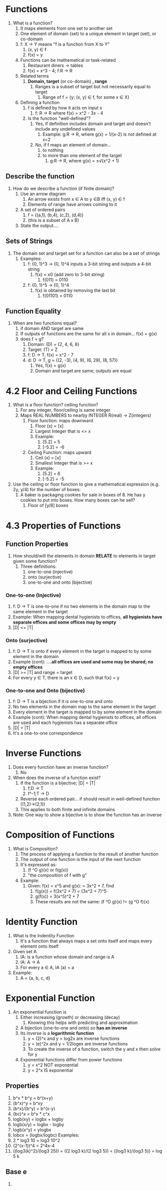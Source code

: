# Functions
1. What is a function?
	1. It maps elements from one set to another set
	2. One element of domain (set) to a unique element in target (set), or co-domain
	3. f: X -> Y means "f is a function from X to Y"
		1. (x, y) ∈ f
		2. f(x) = y
	4. Functions can be mathematical or task-related 
		1. Restaurant diners -> tables
		2. f(x) = x^3 - 4; f:R -> R
	5. Related terms
		1. **Domain, target** (or co-domain) **, range**
			1. Ranges is a subset of target but not necessarily equal to target
				1. Range of f = {y: (x, y) ∈ f, for some x ∈ X}
	6. Defining a function
		1. f is defined by how it acts on input x
			1. f: R -> R where f(x) = x^2 - 3x - 4
		2. Is the function "well-defined"?
			1. Yes, if definition includes domain and target and doesn't include any undefined values
				1. Example: g:R -> R, where g(x) = 1/(x-2) is not defined at x=2
			2. No, if f maps an element of domain...
				1. to nothing
				2. to more than one element of the target
					1. g:R -> R, where g(x) = ±√(x^2 + 1)
## Describe the function
1. How do we describe a function (if finite domain)?
	1. Use an arrow diagram
		1. An arrow exists from x ∈ A to y ∈B iff (x, y) ∈ f
		2. Elements of range have arrows coming to it
	2. A set of ordered pairs
		1. f = {(a,1), (b,4), (c,2), (d,4)}
		2. (this is a subset of A x B)
	3. State the output....
## Sets of Strings
1. The domain set and target set for a function can also be a set of strings
	1. Examples:
		1. f: {0, 1}^3 -> {0, 1}^4 inputs a 3-bit string and outputs a 4-bit string
			1. f(x) = x0 (add zero to 3-bit string)
				1. f(011) = 0110
		2. f: {0, 1}^5 -> {0, 1}^4
			1. f(x) is obtained by removing the last bit
				1. f(01101) = 0110
## Function Equality
1. When are two functions equal?
	1. if domain AND target are same
	2. If outputs of functions are the same for all x in domain... f(x) = g(x)
	3. does f = g?
		1. Domain: (D) = {2, 4, 6, 8}
		2. Target: (T) = Z
		3. f: D -> T, f(x) = x^2 - 7
		4. d: D -> T, g = {(2, -3), (4, 9), (6, 29), (8, 57)}
			1. Yes, f(x) = g(x)
			2. Domain and target are same; outputs are equal
# 4.2 Floor and Ceiling Functions
1. What is a floor function? ceiling function?
	1. For any integer, floor/ceiling is same integer
	2. Maps REAL NUMBERS to nearby INTEGER R(real) -> Z(integers)
		1. Floor function: maps downward
			1. Floor (x) = [x]
			2. Largest Integer that is <= x
			3. Example: 
				1. [5.2] = 5    
				2. [-5.2] = -6
		2. Ceiling Function: maps upward
			1. Ceil (x) = [x]
			2. Smallest Integer that is >= x
			3. Example:
				1. [5.2] = 6
				2. [-5.2] = -5
2. Use the ceiling or floor function to give a mathematical expression (e.g. 2y, y/4) for the number of boxes:
	1. A baker is packaging cookies for sale in boxes of 8. He has y cookies to put into boxes. How many boxes can he sell?
		1. Floor of [y/8] boxes
# 4.3 Properties of Functions
## Function Properties
1. How should/will the elements in domain **RELATE** to elements in target given some function?
	1. Three definitions:
		1. one-to-one (injective)
		2. onto (surjective)
		3. one-to-one and onto (bijective)
### One-to-one (Injective)
1. f: D -> T is one-to-one if no two elements in the domain map to the same element in the target
2. Example: When mapping dental hygienists to offices, **all hygienists have separate offices and some offices may by empty**
3. |D| <= |T|
### Onto (surjective)
1. f: D -> T is onto if every element in the target is mapped to by some element in the domain
2. Example (cont): ....**all offices are used and some may be shared; no empty offices**
3. |D| >= |T| and range = target
4. For every y ∈ T, there is an x ∈ D, such that f(x) = y
### One-to-one and Onto (bijective)
1. f: D -> T is a bijection if it is one-to-one and onto
2. No two elements in the domain map to the same element in the target
3. Every element in the target is mapped to by some element in the domain
4. Example (cont): When mapping dental hygienists to offices, all offices are used and each hygienists has a separate office
5. |D| = |T|
6. It's a one-to-one correspondence
# Inverse Functions
1. Does every function have an inverse function?
	1. No
2. When does the inverse of a function exist?
	1. If the function is a bijective; |D| = |T|
		1. f;D -> T
		2. f^-1;T -> D
	2. Reverse each ordered pair... if should result in well-defined function ((1,2)->(2,1))
	3. This applies to both finite and infinite domains
3. Note: One way to show a bijective is to show the function has an inverse
# Composition of Functions
1. What is Composition?
	1. The process of applying a function to the result of another function
	2. The output of one function is the input of the next function
	3. It's expressed as:
		1. (f ^O g)(x) or f(g(x))
		2. "the composition of f with g"
	4. Example:
		1. Given: f(x) = x^5 and g(x): = 3x^2 + 7, find
			1. f(g(x)) = f(3x^2 + 7) = (3x^2 + 7)^5
			2. g(f(x)) = 3(x^5)^2 + 7
			3. These results are not the same: (f ^O g)(x) != (g ^O f)(x)
# Identity Function
1. What is the Indentity Function
	1. It's a function that always maps a set onto itself and maps every element onto itself
2. Given set A
	1. IA: is a function whose domain and range is A
	2. IA: A -> A
	3. For every a ∈ A, IA (a) = a
3. Example:
	1. A = {a, b, c, d}
# Exponential Function
1. An exponential function is
	1. Either increasing (growth) or decreasing (decay)
		1. Knowing this helps with predicting and approximation
	2. A bijection (one-to-one and onto) so **has an inverse**
	3. Its inverse is a **logarithmic function**
		1. y = (2)^x and y = log2x are inverse functions
		2. y = (e)^2x and y = 1/2logex are inverse functions
		3. To create the inverse of a function, switch the y and x then solve for y
	4. Exponential functions differ from power functions
		1. y = x^2 NOT exponential
		2. y = 2^x IS exponential
## Properties
1. b^x * b^y = b^(x+y)
2. (b^x)^y = b^xy
3. (b^x)/(b^y) = b^(x-y)
4. (bc)^x = b^x * c^x
5. logb(xy) = logbx + logby
6. logb(x/y) = logbx - logby
7. logb(x^y) = ylogbx
8. lobcx = (logbx/logbc)
Examples:
1. 2 * log3 10 = log3 10^2
2. (2^(x-1))^4 = 2^4x-4
3. ((log3(k)^2)/(log3 25)) = ((2 log3 k)/(2 log3 5)) = ((log3 k)/(log3 5)) = log 5 k
## Base e
1. 